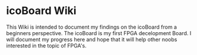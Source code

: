 # icoBoard Wiki
This Wiki is intended to document my findings on the icoBoard from a beginners perspective.
The icoBoard is my first FPGA decelopment Board. I will document my progress here and hope that it will help other noobs interested in the topic of FPGA's.
